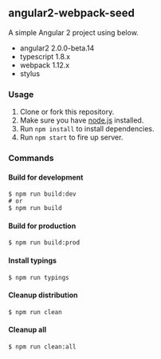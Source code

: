 angular2-webpack-seed
---------------------
A simple Angular 2 project using below.

- angular2 2.0.0-beta.14
- typescript 1.8.x
- webpack 1.12.x
- stylus

### Usage
1. Clone or fork this repository.
2. Make sure you have [node.js](https://nodejs.org/) installed.
3. Run `npm install` to install dependencies.
4. Run `npm start` to fire up server.

### Commands

#### Build for development
```
$ npm run build:dev
# or
$ npm run build
```

#### Build for production
```
$ npm run build:prod
```

#### Install typings
```
$ npm run typings
```

#### Cleanup distribution
```
$ npm run clean
```

#### Cleanup all
```
$ npm run clean:all
```
